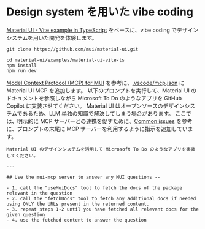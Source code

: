 # Design system を用いた vibe coding

[Material UI - Vite example in TypeScript](https://github.com/mui/material-ui/tree/master/examples/material-ui-vite-ts) をベースに、vibe coding でデザインシステムを用いた開発を体験します。

```shell
git clone https://github.com/mui/material-ui.git

cd material-ui/examples/material-ui-vite-ts
npm install
npm run dev
```

[Model Context Protocol (MCP) for MUI](https://mui.com/material-ui/getting-started/mcp/) を参考に、[.vscode/mcp.json](../../.vscode/mcp.json) に Material UI MCP を追加します。
以下のプロンプトを実行して、Material UI のドキュメントを参照しながら Microsoft To Do のようなアプリを GitHub Copilot に実装させてください。
Material UI はオープンソースのデザインシステムであるため、LLM 単独の知識で解決してしまう場合があります。
ここでは、明示的に MCP サーバーとの連携を促すために、[Common issues](https://mui.com/material-ui/getting-started/mcp/#ive-installed-the-mcp-but-its-not-being-used-when-i-ask-questions) を参考に、プロンプトの末尾に MCP サーバーを利用するように指示を追加しています。

```text
Material UI のデザインシステムを活用して Microsoft To Do のようなアプリを実装してください。

---

## Use the mui-mcp server to answer any MUI questions --

- 1. call the "useMuiDocs" tool to fetch the docs of the package relevant in the question
- 2. call the "fetchDocs" tool to fetch any additional docs if needed using ONLY the URLs present in the returned content.
- 3. repeat steps 1-2 until you have fetched all relevant docs for the given question
- 4. use the fetched content to answer the question
```
